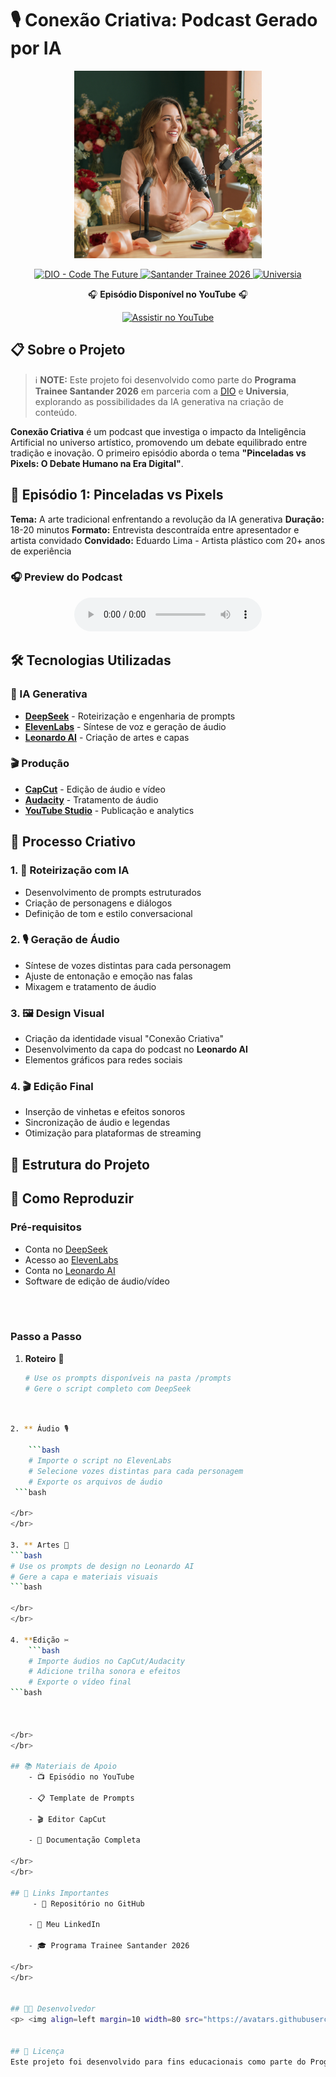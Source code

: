 # 🎙️ Conexão Criativa: Podcast Gerado por IA

<p align="center">
<img src="./assets/cover.png" width="300" />
</p>

<p align="center">
<a href="https://dio.me/">
    <img src="https://img.shields.io/badge/DIO-Code_The_Future-28DA77?logo=youtube" alt="DIO - Code The Future">
</a>
<a href="https://www.santander.com.br/">
    <img src="https://img.shields.io/badge/Santander-Trainee_2026-FF0000" alt="Santander Trainee 2026">
</a>
<a href="https://www.universia.net/">
    <img src="https://img.shields.io/badge/Universia-Recrutamento-00A2E4" alt="Universia">
</a>
</p>

<p align="center">
🎧 <strong>Episódio Disponível no YouTube</strong> 🎧
</p>

<div align="center">
<a href="https://www.youtube.com/watch?v=zXvtniLgoTY">
<img src="https://img.shields.io/badge/🎬_Assistir_no_YouTube-FF0000?style=for-the-badge&logo=youtube&logoColor=white" alt="Assistir no YouTube" width="200">
</a>
</div>

## 📋 Sobre o Projeto

> ℹ️ **NOTE:** Este projeto foi desenvolvido como parte do **Programa Trainee Santander 2026** em parceria com a [DIO](https://dio.me) e **Universia**, explorando as possibilidades da IA generativa na criação de conteúdo.

**Conexão Criativa** é um podcast que investiga o impacto da Inteligência Artificial no universo artístico, promovendo um debate equilibrado entre tradição e inovação. O primeiro episódio aborda o tema **"Pinceladas vs Pixels: O Debate Humano na Era Digital"**.

## 🎯 Episódio 1: Pinceladas vs Pixels

**Tema:** A arte tradicional enfrentando a revolução da IA generativa
**Duração:** 18-20 minutos
**Formato:** Entrevista descontraída entre apresentador e artista convidado
**Convidado:** Eduardo Lima - Artista plástico com 20+ anos de experiência

### 🎧 Preview do Podcast
<div align="center">
    <audio src="output/podcast_editado.MP3" controls title="Podcast editado"></audio>
</div>

## 🛠️ Tecnologias Utilizadas

### 🤖 IA Generativa
- [**DeepSeek**](https://www.deepseek.com/) - Roteirização e engenharia de prompts
- [**ElevenLabs**](https://beta.elevenlabs.io/) - Síntese de voz e geração de áudio
- [**Leonardo AI**](https://leonardo.ai/) - Criação de artes e capas

### 🎬 Produção
- [**CapCut**](https://www.capcut.com/pt-br/) - Edição de áudio e vídeo
- [**Audacity**](https://www.audacityteam.org/) - Tratamento de áudio
- [**YouTube Studio**](https://studio.youtube.com/) - Publicação e analytics

## 🎨 Processo Criativo

### 1. 📝 **Roteirização com IA**
- Desenvolvimento de prompts estruturados
- Criação de personagens e diálogos
- Definição de tom e estilo conversacional

### 2. 🎙️ **Geração de Áudio**
- Síntese de vozes distintas para cada personagem
- Ajuste de entonação e emoção nas falas
- Mixagem e tratamento de áudio

### 3. 🖼️ **Design Visual**
- Criação da identidade visual "Conexão Criativa"
- Desenvolvimento da capa do podcast no **Leonardo AI**
- Elementos gráficos para redes sociais

### 4. 🎬 **Edição Final**
- Inserção de vinhetas e efeitos sonoros
- Sincronização de áudio e legendas
- Otimização para plataformas de streaming

## 📂 Estrutura do Projeto


## 🚀 Como Reproduzir

### Pré-requisitos
- Conta no [DeepSeek](https://www.deepseek.com/)
- Acesso ao [ElevenLabs](https://beta.elevenlabs.io/)
- Conta no [Leonardo AI](https://leonardo.ai/)
- Software de edição de áudio/vídeo

</br>
</br>

### Passo a Passo

1. **Roteiro** 🤖
   ```bash
   # Use os prompts disponíveis na pasta /prompts
   # Gere o script completo com DeepSeek
```bash


2. ** Áudio 🎙️
 
    ```bash
    # Importe o script no ElevenLabs
    # Selecione vozes distintas para cada personagem
    # Exporte os arquivos de áudio
 ```bash

</br>
</br>

3. ** Artes 🎨
```bash
# Use os prompts de design no Leonardo AI
# Gere a capa e materiais visuais
```bash

</br>
</br>

4. **Edição ✂️
    ```bash
    # Importe áudios no CapCut/Audacity
    # Adicione trilha sonora e efeitos
    # Exporte o vídeo final
```bash



</br>
</br>

## 📚 Materiais de Apoio
    - 📺 Episódio no YouTube

    - 📋 Template de Prompts
    
    - 🎬 Editor CapCut
    
    - 📄 Documentação Completa

</br>
</br>

## 🔗 Links Importantes
     - 📂 Repositório no GitHub

    - 👤 Meu LinkedIn

    - 🎓 Programa Trainee Santander 2026

</br>
</br>


## 👨‍💻 Desenvolvedor
<p> <img align=left margin=10 width=80 src="https://avatars.githubusercontent.com/u/37452836?v=4" /> <p>&nbsp&nbsp&nbspFelipe Aguiar<br> &nbsp&nbsp&nbsp <a href="https://github.com/felipeAguiarCode">GitHub</a> &nbsp;|&nbsp; <a href="www.linkedin.com/in/felipe-exe">LinkedIn</a> &nbsp;|&nbsp; <a href="https://www.instagram.com/felipeaguiar.exe/">Instagram</a> &nbsp;</p> </p>


## 📄 Licença
Este projeto foi desenvolvido para fins educacionais como parte do Programa Trainee Santander 2026.



